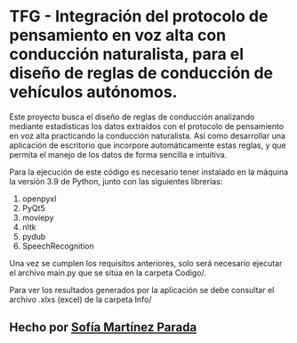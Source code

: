 # TFG - Integración del protocolo de pensamiento en voz alta con conducción naturalista, para el diseño de reglas de conducción de vehículos autónomos.

Este proyecto busca el diseño de reglas de conducción analizando mediante estadísticas los datos extraídos con el protocolo de pensamiento en voz alta practicando la conducción naturalista.
Así como desarrollar una aplicación de escritorio que incorpore automáticamente estas reglas, y que permita el manejo de los datos de forma sencilla e intuitiva.

Para la ejecución de este código es necesario tener instalado en la máquina la versión 3.9 de Python, junto con las siguientes librerías:
1. openpyxl
2. PyQt5
3. moviepy
4. nltk
5. pydub
6. SpeechRecognition 

Una vez se cumplen los requisitos anteriores, solo será necesario ejecutar el archivo main.py que se sitúa en la carpeta Codigo/.

Para ver los resultados generados por la aplicación se debe consultar el archivo .xlxs (excel) de la carpeta Info/

## Hecho por [Sofía Martínez Parada](https://github.com/sofiamartinezparada)

